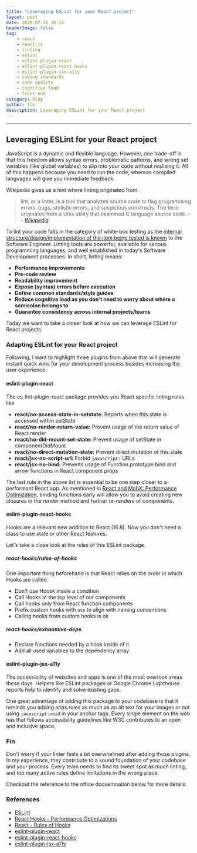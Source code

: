 ```yaml
---
title: "Leveraging ESLint for your React project"
layout: post
date: 2020-07-11 10:14
headerImage: false
tag:
    - react
    - react.js
    - linting
    - eslint
    - eslint-plugin-react
    - eslint-plugin-react-hooks
    - eslint-plugin-jsx-a11y
    - coding standards
    - code quality
    - cognitive load
    - front-end
category: blog
author: flo
description: Leveraging ESLint for your React project
---
```


---

## Leveraging ESLint for your React project

JavaScript is a dynamic and flexible language. However, one trade-off is that this freedom allows syntax errors, problematic patterns, and wrong set variables (like global variables) to slip into your code without realizing it. All of this happens because you need to run the code, whereas compiled languages will give you immediate feedback.

Wikipedia gives us a hint where linting originated from:

> lint, or a linter, is a tool that analyzes source code to flag programming errors, bugs, stylistic errors, and suspicious constructs. The term originates from a Unix utility that examined C language source code.
> -- <cite>[Wikipedia][1]

To lint your code falls in the category of white-box testing as the [internal structure/design/implementation of the item being tested is known][2] to the Software Engineer.
Linting tools are powerful, available for various programming languages, and well established in today's Software Development processes. In short, linting means:

-   **Performance improvements**
-   **Pre-code review**
-   **Readability improvement**
-   **Expose (syntax) errors before execution**
-   **Define common standards/style guides**
-   **Reduce cognitive load as you don't need to worry about where a semicolon belongs to**
-   **Guarantee consistency across internal projects/teams**

Today we want to take a closer look at how we can leverage ESLint for React projects.

### Adapting ESLint for your React project

Following, I want to highlight three plugins from above that will generate instant quick wins for your development process besides increasing the user experience.

#### eslint-plugin-react

The es-lint-plugin-react package provides you React specific linting rules like

-   **react/no-access-state-in-setstate:** Reports when this.state is accessed within setState
-   **react/no-render-return-value:** Prevent usage of the return value of React.render
-   **react/no-did-mount-set-state:** Prevent usage of setState in componentDidMount
-   **react/no-direct-mutation-state:** Prevent direct mutation of this.state
-   **react/jsx-no-script-url:** Forbid `javascript:` URLs
-   **react/jsx-no-bind:** Prevents usage of Function.prototype.bind and arrow functions in React component props

The last rule in the above list is essential to be one step closer to a performant React app. As mentioned in [React and MobX: Performance Optimization][2], binding functions early will allow you to avoid creating new closures in the render method and further re-renders of components.

#### eslint-plugin-react-hooks

Hooks are a relevant new addition to React (16.8). Now you don't need a class to use state or other React features.

Let's take a close look at the rules of this ESLint package.

##### react-hooks/rules-of-hooks

One important thing beforehand is that React relies on the order in which Hooks are called.

-   Don't use Hoosk inside a condition
-   Call Hooks at the top level of our components
-   Call hooks only from React function components
-   Prefix custom hooks with `use` to align with naming conventions
-   Calling hooks from custom hooks is ok

##### react-hooks/exhaustive-deps

-   Declare functions needed by a hook inside of it
-   Add all used variables to the dependency array

#### eslint-plugin-jsx-a11y

The accessibility of websites and apps is one of the most overlook areas these days. Helpers like ESLint packages or Google Chrome Lighthouse reports help to identify and solve existing gaps.

One great advantage of adding this package to your codebase is that it reminds you adding arias roles as much as an alt text for your images or not using `javascript:void` in your anchor tags. Every single element on the web has that follows accessibility guidelines like W3C contributes to an open and inclusive space.

### Fin

Don't worry if your linter feels a bit overwhelmed after adding those plugins. In my experience, they contribute to a sound foundation of your codebase and your process. Every team needs to find its sweet spot as much linting, and too many active rules define limitations in the wrong place.

Checkout the reference to the office docuemnation below for more details.

### References

-   [ESLint](https://eslint.org/)
-   [React Hooks - Performance Optimizations](https://reactjs.org/docs/hooks-faq.html#performance-optimizations)
-   [React - Rules of Hooks](https://reactjs.org/docs/hooks-rules.html)
-   [eslint-plugin-react](https://github.com/yannickcr/eslint-plugin-react)
-   [eslint-plugin-react-hooks](https://www.npmjs.com/package/eslint-plugin-react-hooks)
-   [eslint-plugin-jsx-a11y](https://github.com/jsx-eslint/eslint-plugin-jsx-a11y#readme)

[1]: https://en.wikipedia.org/wiki/Lint_(software)
[2]: https://qa-platforms.com/what-is-white-box-testing/
[3]: https://florianjosefreheis.com/blog/react-and-mobx-performance-optimization/
